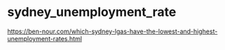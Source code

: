 # sydney_unemployment_rate

https://ben-nour.com/which-sydney-lgas-have-the-lowest-and-highest-unemployment-rates.html

